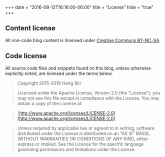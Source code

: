 +++
date = "2016-08-12T16:16:00-06:00"
title = "License"
hide = "true"
+++

## Content license

All non-code blog content is licensed under [Creative Commons BY-NC-SA](https://creativecommons.org/licenses/by-nc-sa/4.0/).

## Code license

All source code files and snippets found on this blog, unless otherwise explicitly noted, are licensed under the terms below.

>Copyright 2015-2018 Heng Shi

>Licensed under the Apache License, Version 2.0 (the "License");
>you may not use this file except in compliance with the License.
>You may obtain a copy of the License at

>[http://www.apache.org/licenses/LICENSE-2.0](http://www.apache.org/licenses/LICENSE-2.0)

>Unless required by applicable law or agreed to in writing, software
distributed under the License is distributed on an "AS IS" BASIS,
WITHOUT WARRANTIES OR CONDITIONS OF ANY KIND, either express or implied.
See the License for the specific language governing permissions and
limitations under the License.
